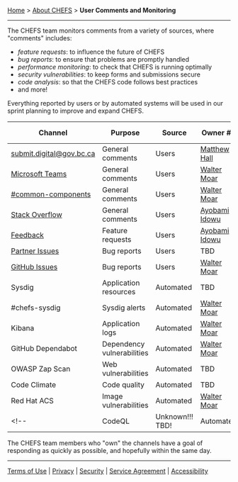 [Home](index) > [About CHEFS](About) > **User Comments and Monitoring**
***

The CHEFS team monitors comments from a variety of sources, where "comments" includes:
- _feature requests_: to influence the future of CHEFS
- _bug reports_: to ensure that problems are promptly handled
- _performance monitoring_: to check that CHEFS is running optimally
- _security vulnerabilities_: to keep forms and submissions secure
- _code analysis_: so that the CHEFS code follows best practices
- and more!

Everything reported by users or by automated systems will be used in our sprint planning to improve and expand CHEFS.

| Channel                      | Purpose                       | Source    | Owner #1    | Owner #2     | Owner #3     |
| ---------------------------- | ----------------------------- | --------- | ----------- | ------------ | ------------ |
|[submit.digital@gov.bc.ca](mailto:submit.digital@gov.bc.ca)|General comments|Users|[Matthew Hall](https://teams.microsoft.com/l/chat/0/0?users=matthew.hall@gov.bc.ca) |||
|[Microsoft Teams](https://teams.microsoft.com/l/channel/19%3a34b9d4b4deb54eebaa9be8bc1ccf02f7%40thread.tacv2/CHEFS%2520(Exchange%2520Lab%2520Team)?groupId=bef8086f-20c7-43a4-bd07-29ce764e818c&tenantId=6fdb5200-3d0d-4a8a-b036-d3685e359adc) | General comments | Users | [Walter Moar](https://teams.microsoft.com/l/chat/0/0?users=walter.moar@gov.bc.ca)|||
|[#common-components](https://chat.developer.gov.bc.ca/channel/common-components)|General comments|Users|[Walter Moar](https://teams.microsoft.com/l/chat/0/0?users=walter.moar@gov.bc.ca)|||
|[Stack Overflow](https://stackoverflow.developer.gov.bc.ca/)|General comments|Users|[Ayobami Idowu](https://teams.microsoft.com/l/chat/0/0?users=ayobamii.idowu@gov.bc.ca)|||
|[Feedback](https://chefs-fider.apps.silver.devops.gov.bc.ca/)|Feature requests|Users| [Ayobami Idowu](https://teams.microsoft.com/l/chat/0/0?users=ayobamii.idowu@gov.bc.ca)|||
|[Partner Issues](https://bcdevex.atlassian.net/wiki/spaces/CCP/pages/1180172299/Bugs+Defect+Tracker)|Bug reports|Users|TBD|||
|[GitHub Issues](https://github.com/bcgov/common-hosted-form-service/issues)|Bug reports|Users|[Walter Moar](https://teams.microsoft.com/l/chat/0/0?users=walter.moar@gov.bc.ca)|||
|Sysdig|Application resources|Automated|TBD|||
|#chefs-sysdig|Sysdig alerts|Automated|[Walter Moar](https://teams.microsoft.com/l/chat/0/0?users=walter.moar@gov.bc.ca)|||
|Kibana|Application logs|Automated|[Walter Moar](https://teams.microsoft.com/l/chat/0/0?users=walter.moar@gov.bc.ca)|||
|GitHub Dependabot|Dependency vulnerabilities|Automated|[Walter Moar](https://teams.microsoft.com/l/chat/0/0?users=walter.moar@gov.bc.ca)|||
|OWASP Zap Scan|Web vulnerabilities|Automated|TBD||
|Code Climate|Code quality|Automated|TBD|||
|Red Hat ACS|Image vulnerabilities|Automated|[Walter Moar](https://teams.microsoft.com/l/chat/0/0?users=walter.moar@gov.bc.ca)|||
<!--|CodeQL|Unknown!!! TBD!|Automated||||-->

The CHEFS team members who "own" the channels have a goal of responding as quickly as possible, and hopefully within the same day.

***
[Terms of Use](Terms-of-Use) | [Privacy](Privacy) | [Security](Security) | [Service Agreement](Service-Agreement) | [Accessibility](Accessibility)